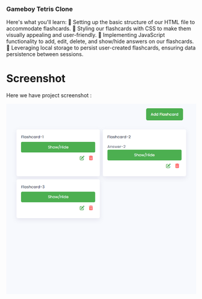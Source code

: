 ### Gameboy Tetris Clone

Here's what you'll learn:
🔹 Setting up the basic structure of our HTML file to accommodate flashcards.
🔹 Styling our flashcards with CSS to make them visually appealing and user-friendly.
🔹 Implementing JavaScript functionality to add, edit, delete, and show/hide answers on our flashcards.
🔹 Leveraging local storage to persist user-created flashcards, ensuring data persistence between sessions.

# Screenshot
Here we have project screenshot :

![screenshot-1](screenshot.png)
